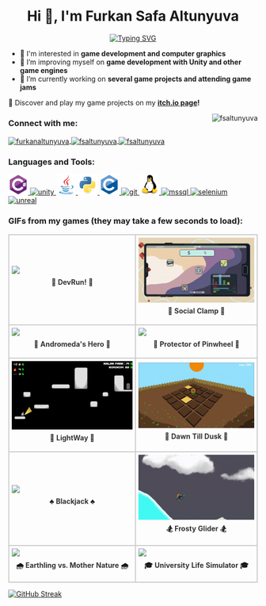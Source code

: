 <h1 align="center">Hi 👋, I'm Furkan Safa Altunyuva</h1>

<div align="center">
<a href="https://git.io/typing-svg"><img src="https://readme-typing-svg.demolab.com?font=Fira+Code&duration=2000&pause=1000&color=C2E2FF&center=true&width=435&lines=Passionate+Game+Developer;Unity+Developer;Computer+Graphics+Enthusiast;Computer+Engineering+Graduate;Fan+of+Java;XR+Developer" alt="Typing SVG" /></a>
</div>

- 👀 I'm interested in **game development and computer graphics**
- 🌱 I’m improving myself on **game development with Unity and other game engines**
- 🔭 I’m currently working on **several game projects and attending game jams**

👾 Discover and play my game projects on my **[itch.io page](https://fsaltunyuva.itch.io)!**

<p><img align="right" src="https://github-readme-stats.vercel.app/api/top-langs?username=fsaltunyuva&show_icons=true&locale=en&layout=compact&theme=tokyonight&hide=hlsl,shaderlab,glsl,mathematica,cmake,jupyter%20notebook&hide_progress=false" alt="fsaltunyuva" /></p>


<h3 align="left">Connect with me:</h3>
<p align="left">
  <a href="https://linkedin.com/in/furkanaltunyuva" target="blank">
    <img align="center" src="https://raw.githubusercontent.com/rahuldkjain/github-profile-readme-generator/master/src/images/icons/Social/linked-in-alt.svg" alt="furkanaltunyuva" height="30" width="40" />
  </a>
  <a href="https://stackoverflow.com/users/19469259/fsaltunyuva" target="blank">
    <img align="center" src="https://raw.githubusercontent.com/rahuldkjain/github-profile-readme-generator/master/src/images/icons/Social/stack-overflow.svg" alt="fsaltunyuva" height="30" width="40" />
  </a>
  <a href="https://www.hackerrank.com/fsaltunyuva" target="blank">
    <img align="center" src="https://raw.githubusercontent.com/rahuldkjain/github-profile-readme-generator/master/src/images/icons/Social/hackerrank.svg" alt="fsaltunyuva" height="30" width="40" />
  </a>
</p>


<h3 align="left">Languages and Tools:</h3>
<p align="left">
  <a href="https://www.w3schools.com/cs/" target="_blank" rel="noreferrer">
    <img src="https://raw.githubusercontent.com/devicons/devicon/master/icons/csharp/csharp-original.svg" alt="csharp" width="40" height="40" />
  </a>
  <a href="https://unity.com/" target="_blank" rel="noreferrer">
    <img src="https://www.vectorlogo.zone/logos/unity3d/unity3d-icon.svg" alt="unity" width="40" height="40" />
  </a>
  <a href="https://www.java.com" target="_blank" rel="noreferrer">
    <img src="https://raw.githubusercontent.com/devicons/devicon/master/icons/java/java-original.svg" alt="java" width="40" height="40" />
  </a>
  <a href="https://www.python.org" target="_blank" rel="noreferrer">
    <img src="https://raw.githubusercontent.com/devicons/devicon/master/icons/python/python-original.svg" alt="python" width="40" height="40" />
  </a>
  <a href="https://www.cprogramming.com/" target="_blank" rel="noreferrer">
    <img src="https://raw.githubusercontent.com/devicons/devicon/master/icons/c/c-original.svg" alt="c" width="40" height="40" />
  </a>
  <a href="https://git-scm.com/" target="_blank" rel="noreferrer">
    <img src="https://www.vectorlogo.zone/logos/git-scm/git-scm-icon.svg" alt="git" width="40" height="40" />
  </a>
  <a href="https://www.linux.org/" target="_blank" rel="noreferrer">
    <img src="https://raw.githubusercontent.com/devicons/devicon/master/icons/linux/linux-original.svg" alt="linux" width="40" height="40" />
  </a>
  <a href="https://www.microsoft.com/en-us/sql-server" target="_blank" rel="noreferrer">
    <img src="https://www.svgrepo.com/show/303229/microsoft-sql-server-logo.svg" alt="mssql" width="40" height="40" />
  </a>
  <a href="https://www.selenium.dev" target="_blank" rel="noreferrer">
    <img src="https://raw.githubusercontent.com/detain/svg-logos/780f25886640cef088af994181646db2f6b1a3f8/svg/selenium-logo.svg" alt="selenium" width="40" height="40" />
  </a>
  <a href="https://unrealengine.com/" target="_blank" rel="noreferrer">
    <img src="https://raw.githubusercontent.com/kenangundogan/fontisto/036b7eca71aab1bef8e6a0518f7329f13ed62f6b/icons/svg/brand/unreal-engine.svg" alt="unreal" width="40" height="40" />
  </a>
</p>


<h3 align="left"> GIFs from my games (they may take a few seconds to load):</h3>

<table>
  <tr>
    <td style="border: 2px solid #ccc; border-radius: 10px; padding: 5px;">
      <img src="https://github.com/fsaltunyuva/fsaltunyuva/blob/main/GIFs/devrunoptimized.gif" width="390" />
      <p align="center" style="font-weight: bold; margin-top: 5px;">
        👑 <a href="https://play.google.com/store/apps/details?id=com.SixTea.DevRun&hl=en" target="_blank" style="text-decoration: none; color: #333;">
          DevRun!
        </a> 👑
      </p>
    </td>
    <td style="border: 2px solid #ccc; border-radius: 10px; padding: 5px;">
      <img src="https://github.com/fsaltunyuva/fsaltunyuva/blob/main/GIFs/SocialClampPreview.gif" width="390" />
      <p align="center" style="font-weight: bold; margin-top: 5px;">
        📱 <a href="https://fsaltunyuva.itch.io/social-clamp" target="_blank" style="text-decoration: none; color: #333;">
          Social Clamp
        </a> 📱
      </p>
    </td>
  </tr>
  <tr>
    <td style="border: 2px solid #ccc; border-radius: 10px; padding: 5px;">
      <img src="https://github.com/fsaltunyuva/Andromeda-s-Hero/blob/main/Images-Gifs/andromedasherooptimized.gif" width="390" />
      <p align="center" style="font-weight: bold; margin-top: 5px;">
        🌌 <a href="https://github.com/fsaltunyuva/Andromeda-s-Hero" target="_blank" style="text-decoration: none; color: #333;">
          Andromeda's Hero
        </a> 🌌
      </p>
    </td>
    <td style="border: 2px solid #ccc; border-radius: 10px; padding: 5px;">
      <img src="https://github.com/fsaltunyuva/ProtectorOfPinwheel/blob/main/Images-Gifs/laserdefenderoptimized.gif" width="390" />
      <p align="center" style="font-weight: bold; margin-top: 5px;">
        👾 <a href="https://fsaltunyuva.itch.io/protector-of-pinwheel" target="_blank" style="text-decoration: none; color: #333;">
          Protector of Pinwheel
        </a> 👾
      </p>
    </td>
  </tr>
  <tr>
    </td>
      <td style="border: 2px solid #ccc; border-radius: 10px; padding: 5px;">
      <img src="https://github.com/fsaltunyuva/fsaltunyuva/blob/main/GIFs/lightway.gif" width="390" />
      <p align="center" style="font-weight: bold; margin-top: 5px;">
        🔦 <a href="https://elifnazlib.itch.io/lightway" target="_blank" style="text-decoration: none; color: #333;">
          LightWay
        </a> 🔦
      </p>
    </td>
    <td style="border: 2px solid #ccc; border-radius: 10px; padding: 5px;">
      <img src="https://github.com/fsaltunyuva/fsaltunyuva/blob/main/GIFs/dawntilldusk.gif" width="390" />
      <p align="center" style="font-weight: bold; margin-top: 5px;">
        🌻 <a href="https://fsaltunyuva.itch.io/dawn-till-dusk" target="_blank" style="text-decoration: none; color: #333;">
          Dawn Till Dusk
        </a> 🌻
      </p>
    </td>
  </tr>
  <tr>
    <td style="border: 2px solid #ccc; border-radius: 10px; padding: 5px;">
      <img src="https://github.com/fsaltunyuva/Blackjack/blob/main/GIF/blackjack-optimized.gif" width="390" />
      <p align="center" style="font-weight: bold; margin-top: 5px;">
        ♣️ <a href="https://fsaltunyuva.itch.io/blackjack" target="_blank" style="text-decoration: none; color: #333;">
          Blackjack
        </a> ♣️
      </p>
    </td>
    <td style="border: 2px solid #ccc; border-radius: 10px; padding: 5px;">
      <img src="https://github.com/fsaltunyuva/FrostyGlider/blob/main/Images-Gifs/snowboarderoptimized.gif" width="390" />
      <p align="center" style="font-weight: bold; margin-top: 5px;">
        🏂 <a href="https://fsaltunyuva.itch.io/frosty-glider" target="_blank" style="text-decoration: none; color: #333;">
          Frosty Glider
        </a> 🏂
      </p>
    </td>
  </tr>
  <tr>
    <td style="border: 2px solid #ccc; border-radius: 10px; padding: 5px;">
      <img src="https://github.com/fsaltunyuva/fsaltunyuva/blob/main/GIFs/earthlingvsmothernature.gif" width="390" />
      <p align="center" style="font-weight: bold; margin-top: 5px;">
        🌧️ <a href="https://fsaltunyuva.itch.io/earthlingvsmothernature" target="_blank" style="text-decoration: none; color: #333;">
          Earthling vs. Mother Nature
        </a> 🌧️
      </p>
    </td>
    <td style="border: 2px solid #ccc; border-radius: 10px; padding: 5px;">
      <img src="https://github.com/fsaltunyuva/fsaltunyuva/blob/main/GIFs/universitylifesimulator.gif" width="390" />
      <p align="center" style="font-weight: bold; margin-top: 5px;">
        🎓 <a href="https://fsaltunyuva.itch.io/university-life-simulator" target="_blank" style="text-decoration: none; color: #333;">
          University Life Simulator
        </a> 🎓
      </p>
    </td>
  </tr>
</table>


[![GitHub Streak](https://streak-stats.demolab.com?user=fsaltunyuva&theme=transparent&hide_border=true&card_width=800)](https://git.io/streak-stats)
